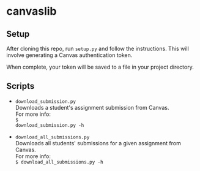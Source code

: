 # canvaslib

## Setup
After cloning this repo, run `setup.py` and follow the instructions.  This will involve generating a Canvas authentication token.

When complete, your token will be saved to a file in your project directory.

## Scripts
* `download_submission.py`</br>
Downloads a student's assignment submission from Canvas.</br>
For more info:</br>
<code>$ download_submission.py -h</code>

* `download_all_submissions.py`</br>
Downloads all students' submissions for a given assignment from Canvas.</br>
For more info:</br>
<code>$ download_all_submissions.py -h</code>
